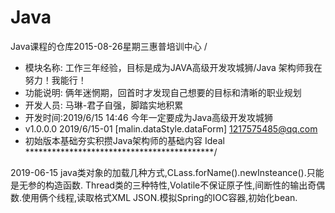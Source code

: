 # Java
Java课程的仓库2015-08-26星期三惠普培训中心
/
 * 模块名称: 工作三年经验，目标是成为JAVA高级开发攻城狮/Java 架构师我在努力！我能行！
 * 功能说明: 俩年迷惘期，回首时才发现自己想要的目标和清晰的职业规划
 * 开发人员: 马琳-君子自强，脚踏实地积累 
 * 开发时间:2019/6/15 14:46  今年一定要成为Java高级开发攻城狮 
 * v1.0.0.0 2019/6/15-01  [malin.dataStyle.dataForm]  1217575485@qq.com        
 * 初始版本基础夯实积攒Java架构师的基础内容  Ideal
 *******************************************/


2019-06-15 java类对象的加载几种方式,CLass.forName().newInsteance().只能是无参的构造函数.
           Thread类的三种特性,Volatile不保证原子性,间断性的输出奇偶数.使用俩个线程,读取格式XML
           JSON.模拟Spring的IOC容器,初始化bean.
           
